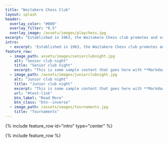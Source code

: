 ```yaml
---
title: "Waitakere Chess Club"
layout: splash
header:
  overlay_color: "#000"
  overlay_filter: "0.5"
  overlay_image: /assets/images/playchess.jpg
excerpt: "Established in 1963, the Waitakere Chess club promotes and supports players of all levels and abilities. We meet for regular club nights on Thursdays, and regularly organise tournaments and events. Join us for a game!"
intro: 
  - excerpt: 'Established in 1963, the Waitakere Chess club promotes and supports players of all levels and abilities. We meet for regular club nights on Thursdays, and regularly organise tournaments and events. Join us for a game!'
feature_row:
  - image_path: assets/images/seniorclubnight.jpg
    alt: "Senior club night"
    title: "Senior club night"
    excerpt: "This is some sample content that goes here with **Markdown** formatting."
  - image_path: /assets/images/juniorclubnight.jpg
    alt: "Junior club night"
    title: "Junior club night"
    excerpt: "This is some sample content that goes here with **Markdown** formatting."
    url: "#test-link"
    btn_label: "Read More"
    btn_class: "btn--inverse"
  - image_path: /assets/images/tournaments.jpg
    title: "Tournaments"
---
```


{% include feature_row id="intro" type="center" %}

{% include feature_row %}